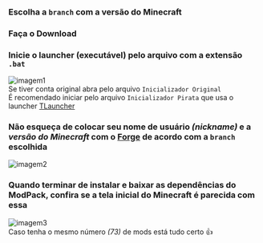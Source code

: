 ### Escolha a `branch` com a versão do Minecraft  

### Faça o Download  

### Inicie o launcher (executável) pelo arquivo com a extensão `.bat`  
![imagem1](https://i.imgur.com/JWDS7Hp.png)  
Se tiver conta original abra pelo arquivo `Inicializador Original`  
É recomendado iniciar pelo arquivo `Inicializador Pirata` que usa o launcher [TLauncher](https://tlauncher.org)  

### Não esqueça de colocar seu nome de usuário _(nickname)_ e a _versão do Minecraft_ com o [Forge](http://files.minecraftforge.net) de acordo com a `branch` escolhida  
![imagem2](https://i.imgur.com/NIugCDG.png)  

### Quando terminar de instalar e baixar as dependências do ModPack, confira se a tela inicial do Minecraft é parecida com essa  
![imagem3](https://i.imgur.com/KODpPCg.png)  
Caso tenha o mesmo número _(73)_ de mods está tudo certo 👍   
